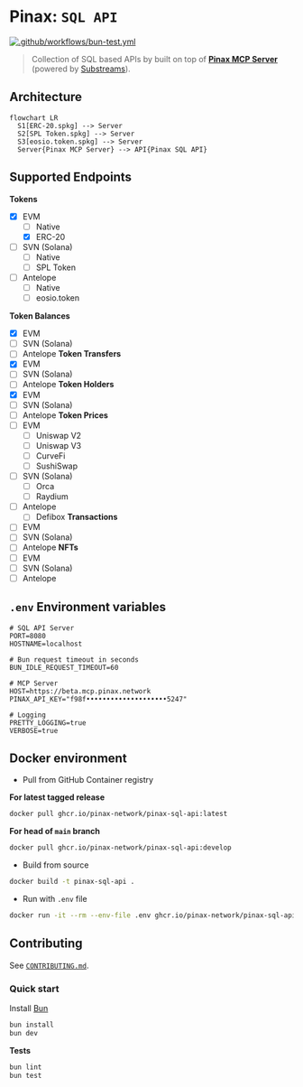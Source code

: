 # Pinax: `SQL API`

[![.github/workflows/bun-test.yml](https://github.com/pinax-network/pinax-sql-api/actions/workflows/bun-test.yml/badge.svg)](https://github.com/pinax-network/pinax-sql-api/actions/workflows/bun-test.yml)

> Collection of SQL based APIs by built on top of [**Pinax MCP Server**](https://github.com/pinax-network/pinax-mcp-server) (powered by [Substreams](https://thegraph.com/docs/substreams)).

## Architecture

```mermaid
flowchart LR
  S1[ERC-20.spkg] --> Server
  S2[SPL Token.spkg] --> Server
  S3[eosio.token.spkg] --> Server
  Server{Pinax MCP Server} --> API{Pinax SQL API}
```

## Supported Endpoints

**Tokens**
- [x] EVM
  - [ ] Native
  - [x] ERC-20
- [ ] SVN (Solana)
  - [ ] Native
  - [ ] SPL Token
- [ ] Antelope
  - [ ] Native
  - [ ] eosio.token

**Token Balances**
- [x] EVM
- [ ] SVN (Solana)
- [ ] Antelope
**Token Transfers**
- [x] EVM
- [ ] SVN (Solana)
- [ ] Antelope
**Token Holders**
- [x] EVM
- [ ] SVN (Solana)
- [ ] Antelope
**Token Prices**
- [ ] EVM
  - [ ] Uniswap V2
  - [ ] Uniswap V3
  - [ ] CurveFi
  - [ ] SushiSwap
- [ ] SVN (Solana)
  - [ ] Orca
  - [ ] Raydium
- [ ] Antelope
  - [ ] Defibox
**Transactions**
- [ ] EVM
- [ ] SVN (Solana)
- [ ] Antelope
**NFTs**
- [ ] EVM
- [ ] SVN (Solana)
- [ ] Antelope

## `.env` Environment variables

```env
# SQL API Server
PORT=8080
HOSTNAME=localhost

# Bun request timeout in seconds
BUN_IDLE_REQUEST_TIMEOUT=60

# MCP Server
HOST=https://beta.mcp.pinax.network
PINAX_API_KEY="f98f••••••••••••••••••••5247"

# Logging
PRETTY_LOGGING=true
VERBOSE=true
```

## Docker environment

- Pull from GitHub Container registry

**For latest tagged release**

```bash
docker pull ghcr.io/pinax-network/pinax-sql-api:latest
```

**For head of `main` branch**

```bash
docker pull ghcr.io/pinax-network/pinax-sql-api:develop
```

- Build from source

```bash
docker build -t pinax-sql-api .
```

- Run with `.env` file

```bash
docker run -it --rm --env-file .env ghcr.io/pinax-network/pinax-sql-api
```

## Contributing

See [`CONTRIBUTING.md`](CONTRIBUTING.md).

### Quick start

Install [Bun](https://bun.sh/)

```bash
bun install
bun dev
```

**Tests**

```bash
bun lint
bun test
```

